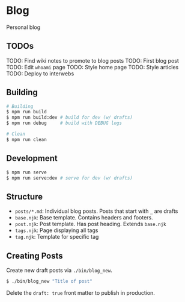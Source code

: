 # Blog

Personal blog

## TODOs

TODO: Find wiki notes to promote to blog posts
TODO: First blog post
TODO: Edit `whoami` page
TODO: Style home page
TODO: Style articles
TODO: Deploy to interwebs

## Building

```sh
# Building
$ npm run build
$ npm run build:dev # build for dev (w/ drafts)
$ npm run debug     # build with DEBUG logs

# Clean
$ npm run clean
```

## Development

```sh
$ npm run serve
$ npm run serve:dev # serve for dev (w/ drafts)
```

## Structure

- `posts/*.md`:     Individual blog posts. Posts that start with `_` are drafts
- `base.njk`:       Base template. Contains headers and footers.
- `post.njk`:       Post template. Has post heading. Extends `base.njk`
- `tags.njk`:       Page displaying all tags
- `tag.njk`:        Template for specific tag

## Creating Posts

Create new draft posts via `./bin/blog_new`.

```sh
$ ./bin/blog_new "Title of post"
```

Delete the `draft: true` front matter to publish in production.

